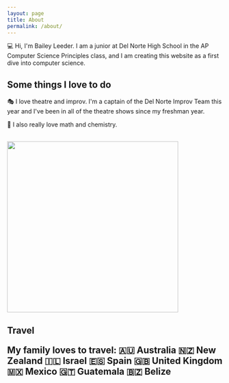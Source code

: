```yaml
---
layout: page
title: About
permalink: /about/
---
```


💻 Hi, I'm Bailey Leeder. I am a junior at Del Norte High School in the AP Computer Science Principles class, and I am creating this website as a first dive into computer science.

<h2>Some things I love to do</h2>


🎭  I love theatre and improv. I'm a captain of the Del Norte Improv Team this year and I've been in all of the theatre shows since my freshman year. 

🧪 I also really love math and chemistry.

<br>

<img src="/Bailey-GitHub-Playground//images/me.jpg" height="400"> 


<h2>Travel</hs>

My family loves to travel:
🇦🇺 Australia
🇳🇿 New Zealand 
🇮🇱 Israel
🇪🇸 Spain
🇬🇧 United Kingdom
🇲🇽 Mexico
🇬🇹 Guatemala
🇧🇿 Belize